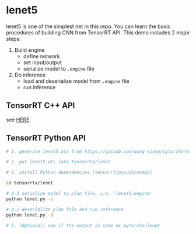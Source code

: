 # lenet5

lenet5 is one of the simplest net in this repo. You can learn the basic procedures of building CNN from TensorRT API. This demo includes 2 major steps:

1. Build engine
    * define network
    * set input/output
    * serialize model to `.engine` file
2. Do inference
    * load and deserialize model from `.engine` file
    * run inference

## TensorRT C++ API

see [HERE](../README.md#how-to-run)

## TensorRT Python API

```bash
# 1. generate lenet5.wts from https://github.com/wang-xinyu/pytorchx/tree/master/lenet

# 2. put lenet5.wts into tensorrtx/lenet

# 3. install Python dependencies (tensorrt/pycuda/numpy)

cd tensorrtx/lenet

# 4.1 serialize model to plan file, i.e. 'lenet5.engine'
python lenet.py -s

# 4.2 deserialize plan file and run inference
python lenet.py -d

# 5. (Optional) see if the output is same as pytorchx/lenet
```
